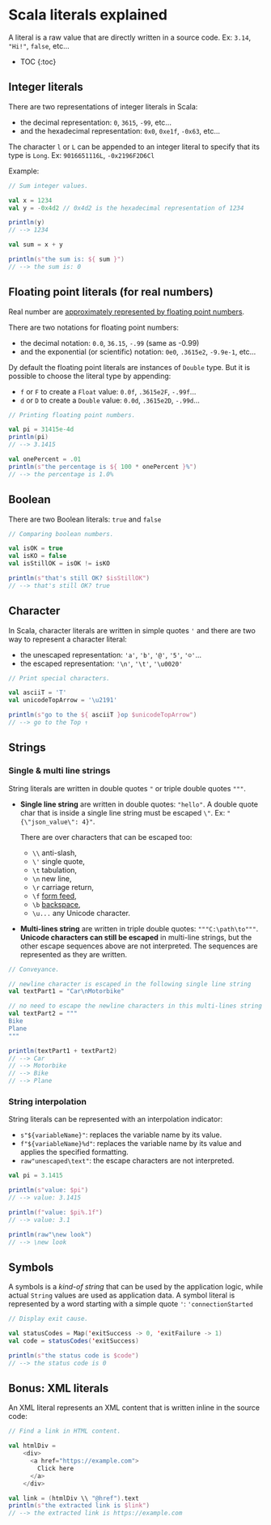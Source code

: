 # Scala literals explained

A literal is a raw value that are directly written in a source code.
Ex: `3.14`, `"Hi!"`, `false`, etc...

* TOC
{:toc}

## Integer literals

There are two representations of integer literals in Scala:
* the decimal representation: `0`, `3615`, `-99`, etc...
* and the hexadecimal representation: `0x0`, `0xe1f`, `-0x63`, etc...

The character `l` or `L` can be appended to an integer literal to specify
that its type is `Long`. Ex: `9016651116L`, `-0x2196F2D6Cl`

Example:

```scala
// Sum integer values.

val x = 1234
val y = -0x4d2 // 0x4d2 is the hexadecimal representation of 1234

println(y)
// --> 1234

val sum = x + y

println(s"the sum is: ${ sum }")
// --> the sum is: 0
```

## Floating point literals (for real numbers)

Real number are [approximately represented by floating point numbers](https://en.wikipedia.org/wiki/Floating-point_arithmetic).

There are two notations for floating point numbers:
* the decimal notation: `0.0`, `36.15`, `-.99` (same as -0.99)
* and the exponential (or scientific) notation:
  `0e0`, `.3615e2`, `-9.9e-1`, etc...

Dy default the floating point literals are instances of `Double` type.
But it is possible to choose the literal type by appending:
* `f` or `F` to create a `Float` value: `0.0f`, `.3615e2F`, `-.99f`...
* `d` or `D` to create a `Double` value: `0.0d`, `.3615e2D`, `-.99d`...

```scala
// Printing floating point numbers.

val pi = 31415e-4d
println(pi)
// --> 3.1415

val onePercent = .01
println(s"the percentage is ${ 100 * onePercent }%")
// --> the percentage is 1.0%
```

## Boolean

There are two Boolean literals: `true` and `false`

```scala
// Comparing boolean numbers.

val isOK = true
val isKO = false
val isStillOK = isOK != isKO

println(s"that's still OK? $isStillOK")
// --> that's still OK? true
```

## Character

In Scala, character literals are written in simple quotes `'`
and there are two way to represent a character literal:
* the unescaped representation: `'a'`, `'b'`, `'@'`, `'5'`, `'☺'`...
* the escaped representation: `'\n'`, `'\t'`, `'\u0020'`

```scala
// Print special characters.

val asciiT = 'T'
val unicodeTopArrow = '\u2191'

println(s"go to the ${ asciiT }op $unicodeTopArrow")
// --> go to the Top ↑
```

## Strings

### Single & multi line strings

String literals are written in double quotes `"` or triple double quotes `"""`.
* **Single line string** are written in double quotes: `"hello"`.
  A double quote char that is inside a single line string must be escaped `\"`.
  Ex: `"{\"json_value\": 4}"`.

  There are over characters that can be escaped too:
  * `\\` anti-slash,
  * `\'` single quote,
  * `\t` tabulation,
  * `\n` new line,
  * `\r` carriage return,
  * `\f` [form feed](htts://en.wikipedia.org/wiki/Page_break),
  * `\b` [backspace](https://en.wikipedia.org/wiki/Backspace),
  * `\u...` any Unicode character.

* **Multi-lines string** are written in triple double quotes:
  `"""C:\path\to"""`.
  **Unicode characters can still be escaped** in multi-line strings,
  but the other escape sequences above are not interpreted.
  The sequences are represented as they are written.

```scala
// Conveyance.

// newline character is escaped in the following single line string
val textPart1 = "Car\nMotorbike"

// no need to escape the newline characters in this multi-lines string
val textPart2 = """
Bike
Plane
"""

println(textPart1 + textPart2)
// --> Car
// --> Motorbike
// --> Bike
// --> Plane
```

### String interpolation

String literals can be represented with an interpolation indicator:
* `s"${variableName}"`: replaces the variable name by its value.
* `f"${variableName}%d"`: replaces the variable name by its value
  and applies the specified formatting.
* `raw"unescaped\text"`: the escape characters are not interpreted.

```scala
val pi = 3.1415

println(s"value: $pi")
// --> value: 3.1415

println(f"value: $pi%.1f")
// --> value: 3.1

println(raw"\new look")
// --> \new look
```

## Symbols

A symbols is a *kind-of string* that can be used by the application logic,
while actual `String` values are used as application data.
A symbol literal is represented by a word starting with a simple quote `'`:
`'connectionStarted`

```scala
// Display exit cause.

val statusCodes = Map('exitSuccess -> 0, 'exitFailure -> 1)
val code = statusCodes('exitSuccess)

println(s"the status code is $code")
// --> the status code is 0
```

## Bonus: XML literals

An XML literal represents an XML content that is written inline
in the source code:

```scala
// Find a link in HTML content.

val htmlDiv =
    <div>
      <a href="https://example.com">
        Click here
      </a>
    </div>

val link = (htmlDiv \\ "@href").text
println(s"the extracted link is $link")
// --> the extracted link is https://example.com
```
